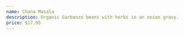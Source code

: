 ```yaml
---
name: Chana Masala
description: Organic Garbanzo beans with herbs in an onion gravy.
price: $17.95
---
```

